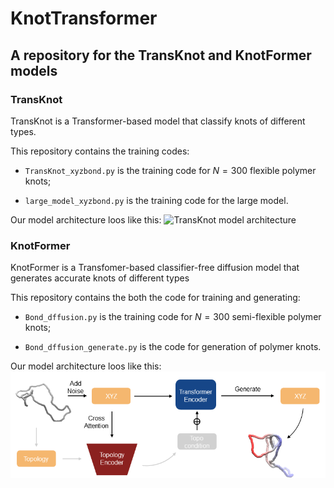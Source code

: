 # KnotTransformer
## A repository for the TransKnot and KnotFormer models

### TransKnot
TransKnot is a Transformer-based model that classify knots of different types. 

This repository contains the training codes: 

- `TransKnot_xyzbond.py` is the training code for $N=300$ flexible polymer knots;

- `large_model_xyzbond.py` is the training code for the large model.

Our model architecture loos like this:
![TransKnot model architecture]([assets\imgs\TransKnot.png](https://github.com/kizzhang/KnotTransformer/blob/main/assets/imgs/TransKnot.png))

### KnotFormer
KnotFormer is a Transfomer-based classifier-free diffusion model that generates accurate knots of different types

This repository contains the both the code for training and generating: 

- `Bond_dffusion.py` is the training code for $N=300$ semi-flexible polymer knots;

- `Bond_dffusion_generate.py` is the code for generation of polymer knots.

Our model architecture loos like this:
![TransKnot model architecture](https://github.com/kizzhang/KnotTransformer/blob/main/assets/imgs/KnotFormer.png)
